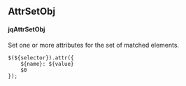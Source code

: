 ## AttrSetObj
#### jqAttrSetObj
Set one or more attributes for the set of matched elements.
```
$(${selector}).attr({
	${name}: ${value}
	$0
});
```